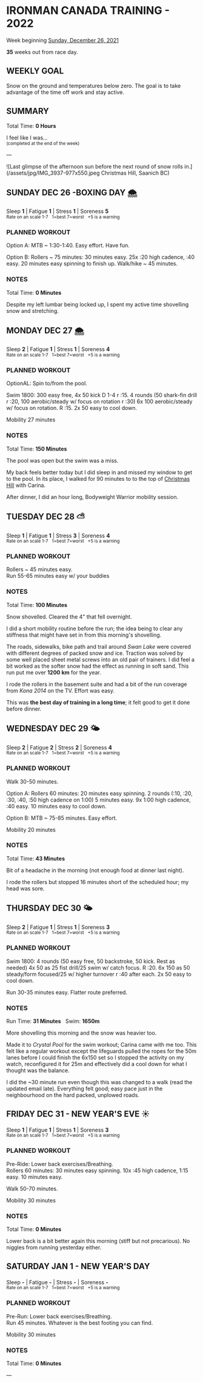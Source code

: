 # IRONMAN CANADA TRAINING - 2022
Week beginning [Sunday, December 26, 2021](javascript:flick('sun');)

**35** weeks out from race day.

## WEEKLY GOAL
Snow on the ground and temperatures below zero.  The goal is to take advantage of the time off work and stay active.

## SUMMARY
Total Time: **0 Hours**

I feel like I was...
<br /><sup>(completed at the end of the week)</sup>

&mdash;

![Last glimpse of the afternoon sun before the next round of snow rolls in.](/assets/jpg/IMG_3937-977x550.jpeg Christmas Hill, Saanich BC)

## SUNDAY DEC 26 -BOXING DAY 🌨
Sleep **1** | Fatigue **1** | Stress **1** | Soreness **5**
<sup><br />Rate on an scale 1-7 &nbsp; 1=best 7=worst &nbsp; +5 is a warning</sup>

### PLANNED WORKOUT
Option A: MTB ~ 1:30-1:40. Easy effort. Have fun.

Option B: Rollers ~ 75 minutes: 30 minutes easy. 25x :20 high cadence, :40 easy. 20 minutes easy spinning to finish up. 
Walk/hike ~ 45 minutes.

### NOTES
Total Time: **0 Minutes**

Despite my left lumbar being locked up, I spent my active time shovelling snow and stretching.   

<!---->
## MONDAY DEC 27 🌨
Sleep **2** | Fatigue **1** | Stress **1** | Soreness **4**
<sup><br />Rate on an scale 1-7 &nbsp; 1=best 7=worst &nbsp; +5 is a warning</sup>

### PLANNED WORKOUT
OptionAL: Spin to/from the pool.

Swim 1800: 
300 easy free, 4x 50 kick D 1-4 r :15. 
4 rounds (50 shark-fin drill r :20, 100 aerobic/steady w/ focus on rotation r :30) 
6x 100 aerobic/steady w/ focus on rotation. R :15. 
2x 50 easy to cool down. 

Mobility 27 minutes

### NOTES
Total Time: **150 Minutes**

The pool was open but the swim was a miss.

My back feels better today but I did sleep in and missed my window to get to the pool.  In its place, I walked for 90 minutes to to the top of [Christmas Hill](javacript:flkty.select(2);) with Carina.

After dinner, I did an hour long, Bodyweight Warrior mobility session.

<!---->
## TUESDAY DEC 28 ⛅️
Sleep **1** | Fatigue **1** | Stress **3** | Soreness **4**
<sup><br />Rate on an scale 1-7 &nbsp; 1=best 7=worst &nbsp; +5 is a warning</sup>

### PLANNED WORKOUT
Rollers ~ 45 minutes easy.   
Run 55-65 minutes easy w/ your buddies

### NOTES
Total Time: **100 Minutes**

Snow shovelled.  Cleared the 4" that fell overnight.

I did a short mobility routine before the run; the idea being to clear any stiffness that might have set in from this morning's shovelling.

The roads, sidewalks, bike path and trail around _Swan Lake_ were covered with different degrees of packed snow and ice.  Traction was solved by some well placed sheet metal screws into an old pair of trainers.  I did feel a bit worked as the softer snow had the effect as running in soft sand.  This run put me over **1200 km** for the year.
<!---->
I rode the rollers in the basement suite and had a bit of the run coverage from _Kona 2014_ on the TV.  Effort was easy.

This was **the best day of training in a long time**; it felt good to get it done before dinner.

<!---->
## WEDNESDAY DEC 29 🌤
Sleep **2** | Fatigue **2** | Stress **2** | Soreness **4**
<sup><br />Rate on an scale 1-7 &nbsp; 1=best 7=worst &nbsp; +5 is a warning</sup>

### PLANNED WORKOUT
Walk 30-50 minutes.

Option A: Rollers 60 minutes: 20 minutes easy spinning. 2 rounds (:10, :20, :30, :40, :50 high cadence on 1:00) 5 minutes easy. 9x 1:00 high cadence, :40 easy. 10 minutes easy to cool down. 

Option B: MTB ~ 75-85 minutes. Easy effort.

Mobility 20 minutes

### NOTES
Total Time: **43 Minutes**

Bit of a headache in the morning (not enough food at dinner last night).

I rode the rollers but stopped 16 minutes short of the scheduled hour; my head was sore.  

<!---->
## THURSDAY DEC 30 🌤
Sleep **2** | Fatigue **1** | Stress **1** | Soreness **3**
<sup><br />Rate on an scale 1-7 &nbsp; 1=best 7=worst &nbsp; +5 is a warning</sup>

### PLANNED WORKOUT
Swim 1800: 
4 rounds (50 easy free, 50 backstroke, 50 kick. Rest as needed) 
4x 50 as 25 fist drill/25 swim w/ catch focus. R :20. 
6x 150 as 50 steady/form focused/25 w/ higher turnover r :40 after each. 
2x 50 easy to cool down. 

Run 30-35 minutes easy. Flatter route preferred. 

### NOTES
Run Time: **31 Minutes** &nbsp; Swim: **1650m**

More shovelling this morning and the snow was heavier too.

Made it to _Crystal Pool_ for the swim workout; Carina came with me too.  This felt like a regular workout except the lifeguards pulled the ropes for the 50m lanes before I could finish the 6x150 set so I stopped the activity on my watch, reconfigured it for 25m and effectively did a cool down for what I thought was the balance.
<!---->
I did the ~30 minute run even though this was changed to a walk (read the updated email late).  Everything felt good; easy pace just in the neighbourhood on the hard packed, unplowed roads.

<!---->
## FRIDAY DEC 31 - NEW YEAR'S EVE ☀️
Sleep **1** | Fatigue **1** | Stress **1** | Soreness **3**
<sup><br />Rate on an scale 1-7 &nbsp; 1=best 7=worst &nbsp; +5 is a warning</sup>

### PLANNED WORKOUT
Pre-Ride: Lower back exercises/Breathing.  
Rollers 60 minutes: 30 minutes easy spinning. 10x :45 high cadence, 1:15 easy. 10 minutes easy.

Walk 50-70 minutes.

Mobility 30 minutes  

### NOTES
Total Time: **0 Minutes**

Lower back is a bit better again this morning (stiff but not precarious).  No niggles from running yesterday either.

<!---->
## SATURDAY JAN 1 - NEW YEAR'S DAY
Sleep **-** | Fatigue **-** | Stress **-** | Soreness **-**
<sup><br />Rate on an scale 1-7 &nbsp; 1=best 7=worst &nbsp; +5 is a warning</sup>

### PLANNED WORKOUT
Pre-Run: Lower back exercises/Breathing.  
Run 45 minutes. Whatever is the best footing you can find.

Mobility 30 minutes

### NOTES
Total Time: **0 Minutes**

&mdash;